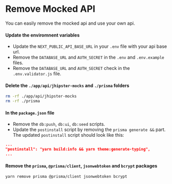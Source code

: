 # Remove Mocked API

You can easily remove the mocked api and use your own api.

#### Update the enviromnent variables
   - Update the `NEXT_PUBLIC_API_BASE_URL` in your `.env` file with your api base url.
   - Remove the `DATABASE_URL` and `AUTH_SECRET` in the `.env` and `.env.example` files.
   - Remove the `DATABASE_URL` and `AUTH_SECRET` check in the `.env.validator.js` file.

####  Delete the `./app/api/jhipster-mocks` and `./prisma` folders
   ```bash
   rm -rf ./app/api/jhipster-mocks
   rm -rf ./prisma
   ```

####  In the `package.json` file
   - Remove the `db:push`, `db:ui`, `db:seed` scripts.
   - Update the `postinstall` script by removing the `prisma generate &&` part. The updated `postinstall` script should look like this:
   ```json
   ...
   "postinstall": "yarn build:info && yarn theme:generate-typing",
   ...
   ```
#### Remove the `prisma`, `@prisma/client`, `jsonwebtoken` and `bcrypt` packages
   ```bash
   yarn remove prisma @prisma/client jsonwebtoken bcrypt
   ```
